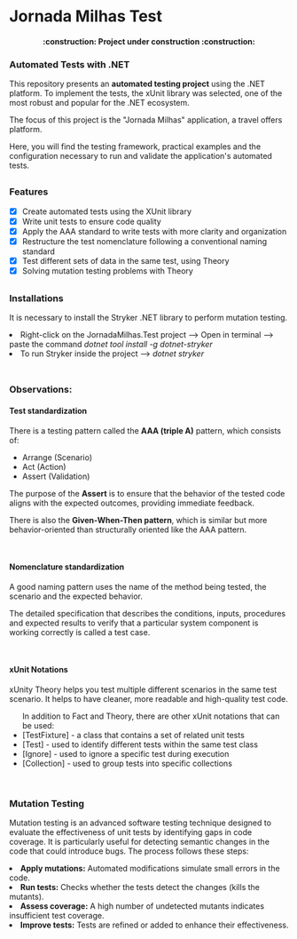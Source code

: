 # Jornada Milhas Test

<h4 align="center"> 
    :construction:  Project under construction  :construction:
</h4>

### Automated Tests with .NET
<p>This repository presents an <b>automated testing project</b> using the .NET platform. To implement the tests, the xUnit library was selected, one of the most robust and popular for the .NET ecosystem.</p>
<p>The focus of this project is the "Jornada Milhas" application, a travel offers platform.</p>
<p>Here, you will find the testing framework, practical examples and the configuration necessary to run and validate the application's automated tests.</p>

##
### Features
- [x] Create automated tests using the XUnit library
- [x] Write unit tests to ensure code quality
- [x] Apply the AAA standard to write tests with more clarity and organization
- [x] Restructure the test nomenclature following a conventional naming standard
- [x] Test different sets of data in the same test, using Theory
- [x] Solving mutation testing problems with Theory

##
### Installations
<p>It is necessary to install the Stryker .NET library to perform mutation testing.</p>
<li>Right-click on the JornadaMilhas.Test project --> Open in terminal --> paste the command <i>dotnet tool install -g dotnet-stryker</i></li>
<li>To run Stryker inside the project --> <i>dotnet stryker</i></li> <br>

##
### Observations:

#### Test standardization
<p>There is a testing pattern called the <b>AAA (triple A)</b> pattern, which consists of:</p>
<ul>
<li>Arrange (Scenario)</li>
<li>Act (Action)</li>
<li>Assert (Validation)</li>
</ul>
<p>The purpose of the <b>Assert</b> is to ensure that the behavior of the tested code aligns with the expected outcomes, providing immediate feedback.</p>
<p>There is also the <b>Given-When-Then pattern</b>, which is similar but more behavior-oriented than structurally oriented like the AAA pattern.</p>
<br>

#### Nomenclature standardization
<p>A good naming pattern uses the name of the method being tested, the scenario and the expected behavior.</p>
<p>The detailed specification that describes the conditions, inputs, procedures and expected results to verify that a particular system component is working correctly is called a test case.</p>
<br>

#### xUnit Notations
<p>xUnity Theory helps you test multiple different scenarios in the same test scenario. It helps to have cleaner, more readable and high-quality test code.</p>
<ul>In addition to Fact and Theory, there are other xUnit notations that can be used:
<li>[TestFixture] - a class that contains a set of related unit tests</li>
<li>[Test] - used to identify different tests within the same test class</li>
<li>[Ignore] - used to ignore a specific test during execution</li>
<li>[Collection] - used to group tests into specific collections</li>
</ul><br>

### Mutation Testing
<p>Mutation testing is an advanced software testing technique designed to evaluate the effectiveness of unit tests by identifying gaps in code coverage. It is particularly useful for detecting semantic changes in the code that could introduce bugs. The process follows these steps:</p>
<li><b>Apply mutations:</b> Automated modifications simulate small errors in the code.</li>
<li><b>Run tests:</b> Checks whether the tests detect the changes (kills the mutants).</li>
<li><b>Assess coverage:</b> A high number of undetected mutants indicates insufficient test coverage.</li>
<li><b>Improve tests:</b> Tests are refined or added to enhance their effectiveness.</li>
